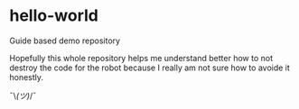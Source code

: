 # hello-world
Guide based demo repository

Hopefully this whole repository helps me understand better how to not destroy 
the code for the robot because I really am not sure how to avoide it honestly.

¯\\_(ツ)_/¯
